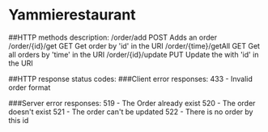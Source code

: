 # Yammierestaurant

 ##HTTP methods description:
  /order/add	            POST    Adds an order
  /order/{id}/get	        GET	    Get order by 'id' in the URI
  /order/{time}/getAll	  GET     Get all orders by 'time' in the URI
  /order/{id}/update	    PUT	    Update the with 'id' in the URI
 
 ##HTTP response status codes:
  ###Client error responses:
  433 - Invalid order format
 
 ###Server error responses:
  519 - The Order already exist
  520 - The order doesn't exist
  521 - The order can't be updated
  522 - There is no order by this id
